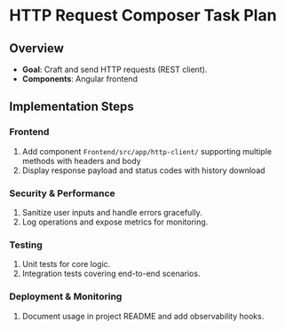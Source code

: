# HTTP Request Composer Task Plan
## Overview
- **Goal**: Craft and send HTTP requests (REST client).
- **Components**: Angular frontend

## Implementation Steps
### Frontend
1. Add component `Frontend/src/app/http-client/` supporting multiple methods with headers and body
1. Display response payload and status codes with history download

### Security & Performance
1. Sanitize user inputs and handle errors gracefully.
2. Log operations and expose metrics for monitoring.

### Testing
1. Unit tests for core logic.
2. Integration tests covering end-to-end scenarios.

### Deployment & Monitoring
1. Document usage in project README and add observability hooks.
